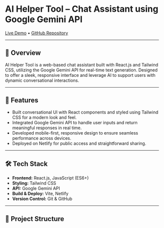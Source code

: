 # AI Helper Tool – Chat Assistant using Google Gemini API

[Live Demo](https://ai-helper-tool.netlify.app/) • [GitHub Repository](https://github.com/bagdenatasha2001/AI_Tool)

---

## 🧠 Overview  
AI Helper Tool is a web-based chat assistant built with React.js and Tailwind CSS, utilizing the Google Gemini API for real-time text generation. Designed to offer a sleek, responsive interface and leverage AI to support users with dynamic conversational interactions.

---

## 🚀 Features  
- Built conversational UI with React components and styled using Tailwind CSS for a modern look and feel.  
- Integrated Google Gemini API to handle user inputs and return meaningful responses in real time.  
- Developed mobile-first, responsive design to ensure seamless performance across devices.  
- Deployed on Netlify for public access and straightforward sharing.

---

## 🛠 Tech Stack  
- **Frontend:** React.js, JavaScript (ES6+)  
- **Styling:** Tailwind CSS  
- **API:** Google Gemini API  
- **Build & Deploy:** Vite, Netlify  
- **Version Control:** Git & GitHub

---

## 📂 Project Structure  
